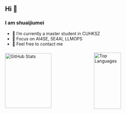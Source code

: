 ## Hi 👋

### I am shuaijiumei

- 🔭 I’m currently a master student in CUHKSZ
- 🌱 Focus on AI4SE, SE4AI, LLMOPS
- 💬 Feel free to contact me

<div style="display: flex; justify-content: space-between; align-items: center; gap: 10px; margin-top: 20px;">
  <img height="180px" src="https://github-readme-stats.vercel.app/api?username=shuaijiumei&hide_title=true&hide_border=true&show_icons=trueline_height=21&text_color=000&icon_color=000&bg_color=0,ea6161,ffc64d,fffc4d,52fa5a&theme=graywhite" alt="GitHub Stats" 
       style="width: 55%; aspect-ratio: 2 / 1; object-fit: contain;" />
  <img height="185px" src="https://github-readme-stats.vercel.app/api/top-langs/?username=shuaijiumei&hide_title=true&hide_border=true&layout=compact&langs_count=6&text_color=000&icon_color=fff&bg_color=0,52fa5a,4dfcff,c64dff&theme=graywhite" alt="Top Languages" 
       style="width: 42%; aspect-ratio: 2 / 1; object-fit: contain;" />
</div>

<!--
**shuaijiumei/shuaijiumei** is a ✨ _special_ ✨ repository because its `README.md` (this file) appears on your GitHub profile.

Here are some ideas to get you started:

- 🔭 I’m currently working on ...
- 🌱 I’m currently learning ...
- 👯 I’m looking to collaborate on ...
- 🤔 I’m looking for help with ...
- 💬 Ask me about ...
- 📫 How to reach me: ...
- 😄 Pronouns: ...
- ⚡ Fun fact: ...
-->
